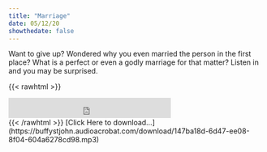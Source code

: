 ```yaml
---
title: "Marriage"
date: 05/12/20
showthedate: false
---
```


Want to give up? Wondered why you even married the person in the first place? What is a perfect or even a godly marriage for that matter? Listen in and you may be surprised.
<!--more-->
{{< rawhtml >}}
<iframe width='320px' height='40px' src='https://www.audioacrobat.com/tplay/B375dce45ddd0dc5ef936078d8c3a1bdbNh0vFTYGJjkqCxxeRWhXZFBUVVVJSBYEPUgSeDZ+UFA' frameBorder='0'></iframe><br>
{{< /rawhtml >}}
[Click Here to download&hellip;](https://buffystjohn.audioacrobat.com/download/147ba18d-6d47-ee08-8f04-604a6278cd98.mp3)